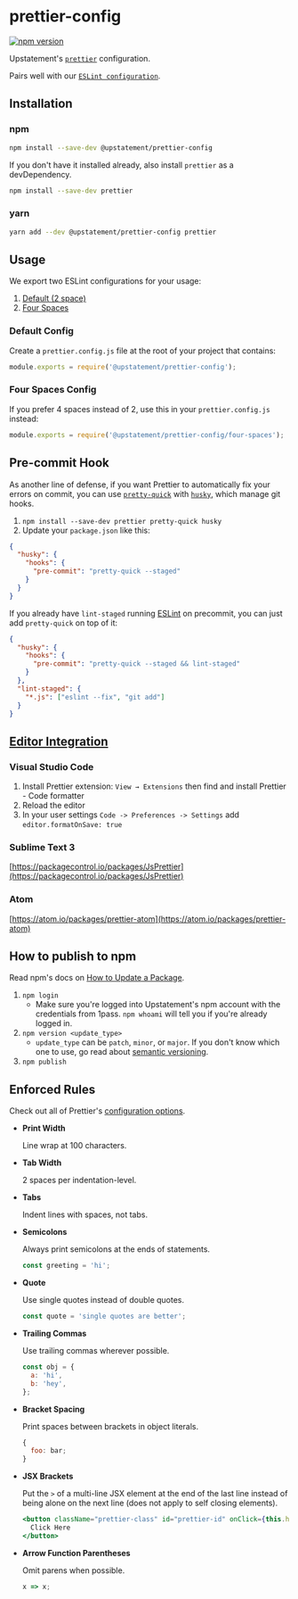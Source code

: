 # prettier-config

[![npm version](https://badge.fury.io/js/%40upstatement%2Fprettier-config.svg)](https://badge.fury.io/js/%40upstatement%2Fprettier-config)

Upstatement's [`prettier`](https://prettier.io) configuration.

Pairs well with our [`ESLint configuration`](https://www.npmjs.com/package/@upstatement/eslint-config).

## Installation

### npm

```sh
npm install --save-dev @upstatement/prettier-config
```

If you don't have it installed already, also install `prettier` as a devDependency.

```sh
npm install --save-dev prettier
```

### yarn

```sh
yarn add --dev @upstatement/prettier-config prettier
```

## Usage

We export two ESLint configurations for your usage:

1. [Default (2 space)](#default-config)
2. [Four Spaces](#four-spaces-config)

### Default Config

Create a `prettier.config.js` file at the root of your project that contains:

```js
module.exports = require('@upstatement/prettier-config');
```

### Four Spaces Config

If you prefer 4 spaces instead of 2, use this in your `prettier.config.js` instead:

```js
module.exports = require('@upstatement/prettier-config/four-spaces');
```

## Pre-commit Hook

As another line of defense, if you want Prettier to automatically fix your errors on commit, you can use [`pretty-quick`](https://github.com/azz/pretty-quick) with [`husky`](https://github.com/typicode/husky), which manage git hooks.

1.  `npm install --save-dev prettier pretty-quick husky`
2.  Update your `package.json` like this:

```json
{
  "husky": {
    "hooks": {
      "pre-commit": "pretty-quick --staged"
    }
  }
}
```

If you already have `lint-staged` running [ESLint](https://github.com/Upstatement/eslint-config#pre-commit-hook) on precommit, you can just add `pretty-quick` on top of it:

```json
{
  "husky": {
    "hooks": {
      "pre-commit": "pretty-quick --staged && lint-staged"
    }
  },
  "lint-staged": {
    "*.js": ["eslint --fix", "git add"]
  }
}
```

## [Editor Integration](https://prettier.io/docs/en/editors.html)

### Visual Studio Code

1.  Install Prettier extension: `View → Extensions` then find and install Prettier - Code formatter
2.  Reload the editor
3.  In your user settings `Code -> Preferences -> Settings` add `editor.formatOnSave: true`

### Sublime Text 3

[https://packagecontrol.io/packages/JsPrettier](https://packagecontrol.io/packages/JsPrettier)

### Atom

[https://atom.io/packages/prettier-atom](https://atom.io/packages/prettier-atom)

## How to publish to npm

Read npm's docs on [How to Update a Package](https://docs.npmjs.com/getting-started/publishing-npm-packages#how-to-update-a-package).

1. `npm login`
   - Make sure you're logged into Upstatement's npm account with the credentials from 1pass. `npm whoami` will tell you if you're already logged in.
2. `npm version <update_type>`
   - `update_type` can be `patch`, `minor`, or `major`. If you don't know which one to use, go read about [semantic versioning](https://docs.npmjs.com/getting-started/semantic-versioning).
3. `npm publish`

## Enforced Rules

Check out all of Prettier's [configuration options](https://prettier.io/docs/en/options.html).

- **Print Width**

  Line wrap at 100 characters.

- **Tab Width**

  2 spaces per indentation-level.

- **Tabs**

  Indent lines with spaces, not tabs.

- **Semicolons**

  Always print semicolons at the ends of statements.

  ```js
  const greeting = 'hi';
  ```

- **Quote**

  Use single quotes instead of double quotes.

  ```js
  const quote = 'single quotes are better';
  ```

- **Trailing Commas**

  Use trailing commas wherever possible.

  ```js
  const obj = {
    a: 'hi',
    b: 'hey',
  };
  ```

- **Bracket Spacing**

  Print spaces between brackets in object literals.

  ```js
  {
    foo: bar;
  }
  ```

- **JSX Brackets**

  Put the `>` of a multi-line JSX element at the end of the last line instead of being alone on the next line (does not apply to self closing elements).

  ```jsx
  <button className="prettier-class" id="prettier-id" onClick={this.handleClick}>
    Click Here
  </button>
  ```

- **Arrow Function Parentheses**

  Omit parens when possible.

  ```js
  x => x;
  ```
